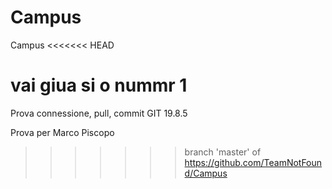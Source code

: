 # Campus
Campus
<<<<<<< HEAD


vai giua si o nummr 1
=======
Prova connessione, pull, commit GIT 19.8.5

Prova per Marco Piscopo
>>>>>>> branch 'master' of https://github.com/TeamNotFound/Campus
